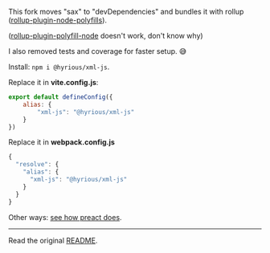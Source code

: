 
This fork moves "sax" to "devDependencies" and bundles it with
rollup ([rollup-plugin-node-polyfills](https://github.com/ionic-team/rollup-plugin-node-polyfills)).

([rollup-plugin-polyfill-node](https://github.com/snowpackjs/rollup-plugin-polyfill-node) doesn't work, don't know why)

I also removed tests and coverage for faster setup. :sweat_smile:

Install: `npm i @hyrious/xml-js`.

Replace it in **vite.config.js**:

```js
export default defineConfig({
    alias: {
        "xml-js": "@hyrious/xml-js"
    }
})
````

Replace it in **webpack.config.js**

```js
{
  "resolve": {
    "alias": {
      "xml-js": "@hyrious/xml-js"
    }
  }
}
````

Other ways: [see how preact does](https://preactjs.com/guide/v8/switching-to-preact/).

- - -

Read the original [README](https://github.com/nashwaan/xml-js).
